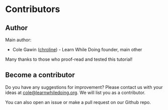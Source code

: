 # Contributors

## Author

Main author:

* Cole Gawin \([chroline](https://github.com/chroline)\) - Learn While Doing founder, main other

Many thanks to those who proof-read and tested this tutorial!

## Become a contributor

Do you have any suggestions for improvement? Please contact us with your ideas at [cole@learnwhiledoing.org](mailto:cole@learnwhiledoing.org). We will list you as a contributor.

You can also open an issue or make a pull request on our Github repo.


